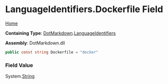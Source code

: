 <a name="_top"></a>

# LanguageIdentifiers\.Dockerfile Field

[Home](../../../README.md#_top)

**Containing Type**: [DotMarkdown](../../README.md#_top)\.[LanguageIdentifiers](../README.md#_top)

**Assembly**: DotMarkdown\.dll

```csharp
public const string Dockerfile = "docker"
```

### Field Value

System\.[String](https://docs.microsoft.com/en-us/dotnet/api/system.string)